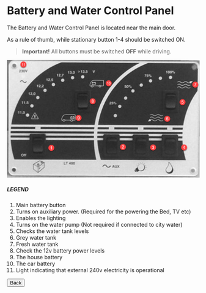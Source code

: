 <link href="../styles/custom.css" rel="stylesheet" />

# Battery and Water Control Panel
The Battery and Water Control Panel is located near the main door. 

As a rule of thumb, while stationary button 1-4  should be switched ON.

>**Important!** All buttons must be switched **OFF** while driving.

![control panel](../images/control-panel.png)

##### LEGEND
1. Main battery button
2. Turns on auxiliary power. (Required for the powering the Bed, TV etc)
3. Enables the lighting
4. Turns on the water pump (Not required if connected to city water)
5. Checks the water tank levels
6. Grey water tank
7. Fresh water tank
8. Check the 12v battery power levels
9. The house battery
10. The car battery
11. Light indicating that external 240v electricity is operational

<a href="../index.html#guides"><button class="nav-button"><i class="arrow arrow-left"></i> Back</button></a>